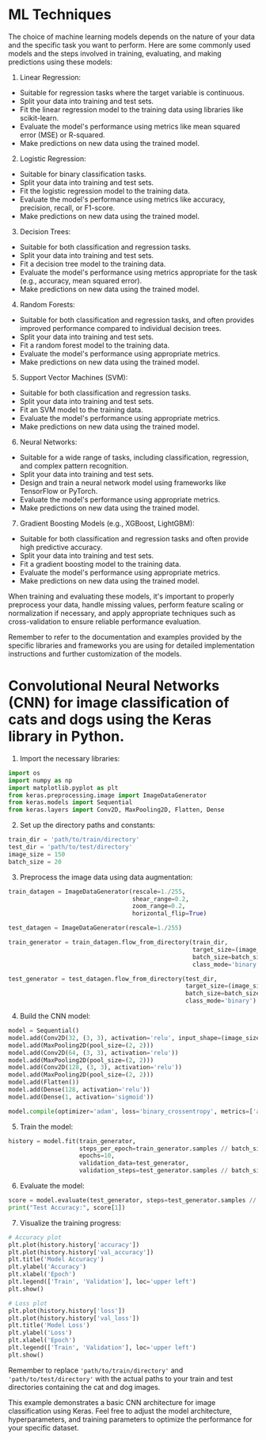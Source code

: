 # ML Techniques

The choice of machine learning models depends on the nature of your data and the specific task you want to perform. Here are some commonly used models and the steps involved in training, evaluating, and making predictions using these models:

1. Linear Regression:
- Suitable for regression tasks where the target variable is continuous.
- Split your data into training and test sets.
- Fit the linear regression model to the training data using libraries like scikit-learn.
- Evaluate the model's performance using metrics like mean squared error (MSE) or R-squared.
- Make predictions on new data using the trained model.

2. Logistic Regression:
- Suitable for binary classification tasks.
- Split your data into training and test sets.
- Fit the logistic regression model to the training data.
- Evaluate the model's performance using metrics like accuracy, precision, recall, or F1-score.
- Make predictions on new data using the trained model.

3. Decision Trees:
- Suitable for both classification and regression tasks.
- Split your data into training and test sets.
- Fit a decision tree model to the training data.
- Evaluate the model's performance using metrics appropriate for the task (e.g., accuracy, mean squared error).
- Make predictions on new data using the trained model.

4. Random Forests:
- Suitable for both classification and regression tasks, and often provides improved performance compared to individual decision trees.
- Split your data into training and test sets.
- Fit a random forest model to the training data.
- Evaluate the model's performance using appropriate metrics.
- Make predictions on new data using the trained model.

5. Support Vector Machines (SVM):
- Suitable for both classification and regression tasks.
- Split your data into training and test sets.
- Fit an SVM model to the training data.
- Evaluate the model's performance using appropriate metrics.
- Make predictions on new data using the trained model.

6. Neural Networks:
- Suitable for a wide range of tasks, including classification, regression, and complex pattern recognition.
- Split your data into training and test sets.
- Design and train a neural network model using frameworks like TensorFlow or PyTorch.
- Evaluate the model's performance using appropriate metrics.
- Make predictions on new data using the trained model.

7. Gradient Boosting Models (e.g., XGBoost, LightGBM):
- Suitable for both classification and regression tasks and often provide high predictive accuracy.
- Split your data into training and test sets.
- Fit a gradient boosting model to the training data.
- Evaluate the model's performance using appropriate metrics.
- Make predictions on new data using the trained model.

When training and evaluating these models, it's important to properly preprocess your data, handle missing values, perform feature scaling or normalization if necessary, and apply appropriate techniques such as cross-validation to ensure reliable performance evaluation.

Remember to refer to the documentation and examples provided by the specific libraries and frameworks you are using for detailed implementation instructions and further customization of the models.

#

# Convolutional Neural Networks (CNN) for image classification of cats and dogs using the Keras library in Python.

1. Import the necessary libraries:
```python
import os
import numpy as np
import matplotlib.pyplot as plt
from keras.preprocessing.image import ImageDataGenerator
from keras.models import Sequential
from keras.layers import Conv2D, MaxPooling2D, Flatten, Dense

```

2. Set up the directory paths and constants:
```python
train_dir = 'path/to/train/directory'
test_dir = 'path/to/test/directory'
image_size = 150
batch_size = 20
```

3. Preprocess the image data using data augmentation:
```python
train_datagen = ImageDataGenerator(rescale=1./255, 
                                   shear_range=0.2, 
                                   zoom_range=0.2, 
                                   horizontal_flip=True)

test_datagen = ImageDataGenerator(rescale=1./255)

train_generator = train_datagen.flow_from_directory(train_dir, 
                                                    target_size=(image_size, image_size), 
                                                    batch_size=batch_size, 
                                                    class_mode='binary')

test_generator = test_datagen.flow_from_directory(test_dir, 
                                                  target_size=(image_size, image_size), 
                                                  batch_size=batch_size, 
                                                  class_mode='binary')
```

4. Build the CNN model:
```python
model = Sequential()
model.add(Conv2D(32, (3, 3), activation='relu', input_shape=(image_size, image_size, 3)))
model.add(MaxPooling2D(pool_size=(2, 2)))
model.add(Conv2D(64, (3, 3), activation='relu'))
model.add(MaxPooling2D(pool_size=(2, 2)))
model.add(Conv2D(128, (3, 3), activation='relu'))
model.add(MaxPooling2D(pool_size=(2, 2)))
model.add(Flatten())
model.add(Dense(128, activation='relu'))
model.add(Dense(1, activation='sigmoid'))

model.compile(optimizer='adam', loss='binary_crossentropy', metrics=['accuracy'])
```

5. Train the model:
```python
history = model.fit(train_generator, 
                    steps_per_epoch=train_generator.samples // batch_size, 
                    epochs=10, 
                    validation_data=test_generator, 
                    validation_steps=test_generator.samples // batch_size)
```

6. Evaluate the model:
```python
score = model.evaluate(test_generator, steps=test_generator.samples // batch_size)
print("Test Accuracy:", score[1])
```

7. Visualize the training progress:
```python
# Accuracy plot
plt.plot(history.history['accuracy'])
plt.plot(history.history['val_accuracy'])
plt.title('Model Accuracy')
plt.ylabel('Accuracy')
plt.xlabel('Epoch')
plt.legend(['Train', 'Validation'], loc='upper left')
plt.show()

# Loss plot
plt.plot(history.history['loss'])
plt.plot(history.history['val_loss'])
plt.title('Model Loss')
plt.ylabel('Loss')
plt.xlabel('Epoch')
plt.legend(['Train', 'Validation'], loc='upper left')
plt.show()
```

Remember to replace `'path/to/train/directory'` and `'path/to/test/directory'` with the actual paths to your train and test directories containing the cat and dog images.

This example demonstrates a basic CNN architecture for image classification using Keras. Feel free to adjust the model architecture, hyperparameters, and training parameters to optimize the performance for your specific dataset.